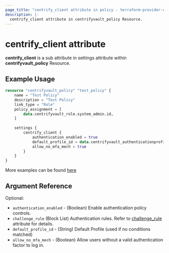 ```yaml
---
page_title: "centrify_client attribute in policy - terraform-provider-centrifyvault"
description: |-
  centrify_client attribute in centrifyvault_policy Resource.
---
```


# centrify_client attribute

**centrify_client** is a sub attribute in settings attribute within **centrifyvault_policy** Resource.

## Example Usage

```terraform
resource "centrifyvault_policy" "test_policy" {
    name = "Test Policy"
    description = "Test Policy"
    link_type = "Role"
    policy_assignment = [
        data.centrifyvault_role.system_admin.id,
    ]
    
    settings {
        centrify_client {
            authentication_enabled = true
            default_profile_id = data.centrifyvault_authenticationprofile.newdevice_auth_pf.id
            allow_no_mfa_mech = true
        }
    }
}
```

More examples can be found [here](../../../examples/centrifyvault_policy/policy_centrify_client.tf)

## Argument Reference

Optional:

- `authentication_enabled` - (Boolean) Enable authentication policy controls.
- `challenge_rule` (Block List) Authentication rules. Refer to [challenge_rule](../attribute_challengerule.md) attribute for details.
- `default_profile_id` - (String) Default Profile (used if no conditions matched)
- `allow_no_mfa_mech` - (Boolean) Allow users without a valid authentication factor to log in.
